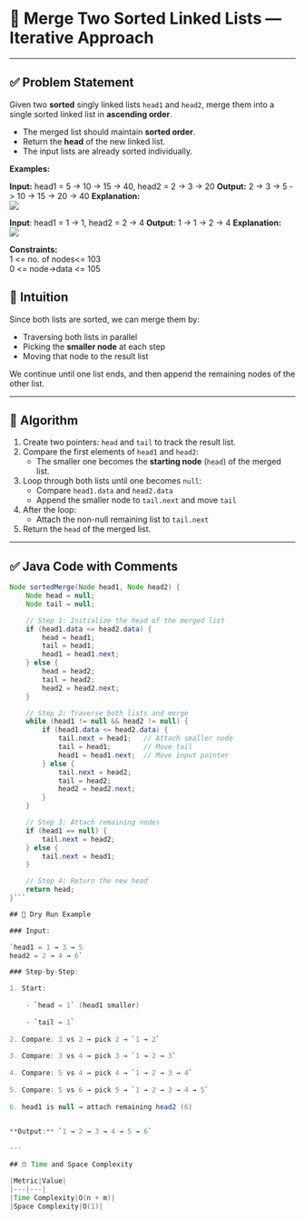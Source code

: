 # 🔗 Merge Two Sorted Linked Lists — Iterative Approach

---

## ✅ Problem Statement

Given two **sorted** singly linked lists `head1` and `head2`, merge them into a single sorted linked list in **ascending order**.

- The merged list should maintain **sorted order**.
- Return the **head** of the new linked list.
- The input lists are already sorted individually.

**Examples:**

**Input:** head1 = 5 -> 10 -> 15 -> 40, head2 = 2 -> 3 -> 20
**Output:** 2 -> 3 -> 5 -> 10 -> 15 -> 20 -> 40
**Explanation:  
![](https://media.geeksforgeeks.org/img-practice/prod/addEditProblem/700176/Web/Other/blobid1_1722768650.png)**

**Input**: head1 = 1 -> 1, head2 = 2 -> 4
**Output:** 1 -> 1 -> 2 -> 4
**Explanation:  
![](https://media.geeksforgeeks.org/img-practice/prod/addEditProblem/700176/Web/Other/blobid3_1722768742.png)**

**Constraints:**  
1 <= no. of nodes<= 103  
0 <= node->data <= 105



## 🧠 Intuition

Since both lists are sorted, we can merge them by:
- Traversing both lists in parallel
- Picking the **smaller node** at each step
- Moving that node to the result list

We continue until one list ends, and then append the remaining nodes of the other list.

---

## 📘 Algorithm

1. Create two pointers: `head` and `tail` to track the result list.
2. Compare the first elements of `head1` and `head2`:
   - The smaller one becomes the **starting node** (`head`) of the merged list.
3. Loop through both lists until one becomes `null`:
   - Compare `head1.data` and `head2.data`
   - Append the smaller node to `tail.next` and move `tail`
4. After the loop:
   - Attach the non-null remaining list to `tail.next`
5. Return the `head` of the merged list.

---

## ✅ Java Code with Comments

```java
Node sortedMerge(Node head1, Node head2) {
    Node head = null;
    Node tail = null;

    // Step 1: Initialize the head of the merged list
    if (head1.data <= head2.data) {
        head = head1;
        tail = head1;
        head1 = head1.next;
    } else {
        head = head2;
        tail = head2;
        head2 = head2.next;
    }

    // Step 2: Traverse both lists and merge
    while (head1 != null && head2 != null) {
        if (head1.data <= head2.data) {
            tail.next = head1;   // Attach smaller node
            tail = head1;        // Move tail
            head1 = head1.next;  // Move input pointer
        } else {
            tail.next = head2;
            tail = head2;
            head2 = head2.next;
        }
    }

    // Step 3: Attach remaining nodes
    if (head1 == null) {
        tail.next = head2;
    } else {
        tail.next = head1;
    }

    // Step 4: Return the new head
    return head;
}```

## 🔁 Dry Run Example

### Input:

`head1 = 1 → 3 → 5 
head2 = 2 → 4 → 6`

### Step-by-Step:

1. Start:
    
    - `head = 1` (head1 smaller)
        
    - `tail = 1`
        
2. Compare: 3 vs 2 → pick 2 → `1 → 2`
    
3. Compare: 3 vs 4 → pick 3 → `1 → 2 → 3`
    
4. Compare: 5 vs 4 → pick 4 → `1 → 2 → 3 → 4`
    
5. Compare: 5 vs 6 → pick 5 → `1 → 2 → 3 → 4 → 5`
    
6. head1 is null → attach remaining head2 (6)
    

**Output:** `1 → 2 → 3 → 4 → 5 → 6`

---

## ⏱ Time and Space Complexity

|Metric|Value|
|---|---|
|Time Complexity|O(n + m)|
|Space Complexity|O(1)|
```
